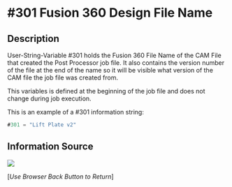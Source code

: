 # #301 Fusion 360 Design File Name

## Description
User-String-Variable #301 holds the Fusion 360 File Name of the CAM File that created the Post Processor job file. It also contains the version number of the file at the end of the name so it will be visible what version of the CAM file the job file was created from.

This variables is defined at the beginning of the job file and does not change during job execution.

This is an example of a #301 information string:

```javascript
#301 = "Lift Plate v2"
```

## Information Source

![](/images/pp025.PNG)



[*Use Browser Back Button to Return*]